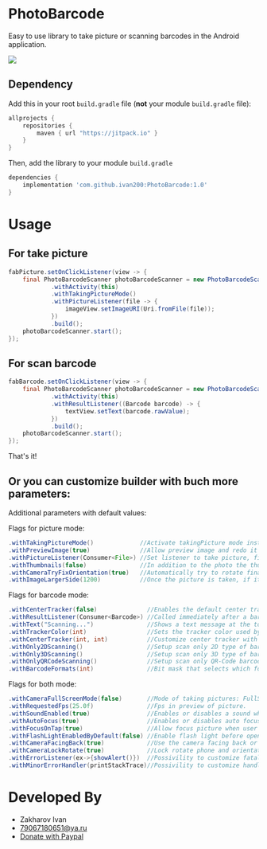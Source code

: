 # PhotoBarcode
Easy to use library to take picture or scanning barcodes in the Android application.

[![](https://jitpack.io/v/ivan200/PhotoBarcode.svg)](https://jitpack.io/#ivan200/PhotoBarcode)

## Dependency

Add this in your root `build.gradle` file (**not** your module `build.gradle` file):

```gradle
allprojects {
	repositories {
        maven { url "https://jitpack.io" }
    }
}
```

Then, add the library to your module `build.gradle`
```gradle
dependencies {
    implementation 'com.github.ivan200:PhotoBarcode:1.0'
}
```


# Usage

## For take picture
```java
fabPicture.setOnClickListener(view -> {
    final PhotoBarcodeScanner photoBarcodeScanner = new PhotoBarcodeScannerBuilder()
            .withActivity(this)
            .withTakingPictureMode()
            .withPictureListener(file -> {
                imageView.setImageURI(Uri.fromFile(file));
            })
            .build();
    photoBarcodeScanner.start();
});
 ```
 
## For scan barcode
```java
fabBarcode.setOnClickListener(view -> {
    final PhotoBarcodeScanner photoBarcodeScanner = new PhotoBarcodeScannerBuilder()
            .withActivity(this)
            .withResultListener((Barcode barcode) -> {
                textView.setText(barcode.rawValue);
            })
            .build();
    photoBarcodeScanner.start();
});
 ```
That's it!

## Or you can customize builder with buch more parameters:
Additional parameters with default values:

Flags for picture mode:
```java
.withTakingPictureMode()             //Activate takingPicture mode instead of taking barcode (barcode mode is default)
.withPreviewImage(true)              //Allow preview image and redo it before it returned
.withPictureListener(Consumer<File>) //Set listener to take picture, file will saved in context.getFilesDir()/photos
.withThumbnails(false)               //In addition to the photo the thumbnail will be saved too (in context.getFilesDir()/thumbnails)
.withCameraTryFixOrientation(true)   //Automatically try to rotate final image by phone sensors
.withImageLargerSide(1200)           //Once the picture is taken, if its too big, it automatically resizes by the maximum side
```

Flags for barcode mode:	
```java
.withCenterTracker(false)              //Enables the default center tracker (white square in screen)
.withResultListener(Consumer<Barcode>) //Called immediately after a barcode was scanned
.withText("Scanning...")               //Shows a text message at the top of the barcode scanner
.withTrackerColor(int)                 //Sets the tracker color used by the barcode scanner (default is "#F44336")
.withCenterTracker(int, int)           //Customize center tracker with a custom drawable resource
.withOnly2DScanning()                  //Setup scan only 2D type of barcodes
.withOnly3DScanning()                  //Setup scan only 3D type of barcodes
.withOnlyQRCodeScanning()              //Setup scan only QR-Code barcodes
.withBarcodeFormats(int)               //Bit mask that selects which formats this barcode detector should recognize.
```
	
Flags for both mode:	
```java
.withCameraFullScreenMode(false)       //Mode of taking pictures: FullScreen - 16/9 with horizontal crop, or otherwise 4/3 with screen fit
.withRequestedFps(25.0f)               //Fps in preview of picture.
.withSoundEnabled(true)                //Enables or disables a sound whenever picture taken or a barcode is scanned
.withAutoFocus(true)                   //Enables or disables auto focusing on the camera
.withFocusOnTap(true)                  //Allow focus picture when user tap on screen
.withFlashLightEnabledByDefault(false) //Enable flash light before open camera 
.withCameraFacingBack(true)            //Use the camera facing back or front
.withCameraLockRotate(true)            //Lock rotate phone and orientation in camera activity (to avoid recreating view)
.withErrorListener(ex->{showAlert()})  //Possivility to customize fatal exceptions occured 
.withMinorErrorHandler(printStackTrace)//Possivility to customize handler of non fatal exceptions
```


# Developed By

* Zakharov Ivan
* 79067180651@ya.ru
* [Donate with Paypal](https://www.paypal.me/ivanz200)
